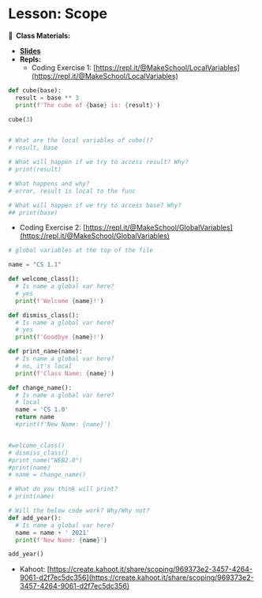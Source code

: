 <!-- .slide: data-background="./Images/header.svg" data-background-repeat="none" data-background-size="40% 40%" data-background-position="center 10%" class="header" -->
# Lesson: Scope

<!-- Put a link to the slides so that students can find them -->

**📝 &nbsp;Class Materials:** 
  <!-- Put a link to the slides -->
* [**Slides**](https://docs.google.com/presentation/d/1gkC9pYcR2eW2oTo4bndZmBiRoAIl4Uwv5j4W2SVgZGw/edit#slide=id.p1)
* **Repls:**
  * Coding Exercise 1: [https://repl.it/@MakeSchool/LocalVariables](https://repl.it/@MakeSchool/LocalVariables)

```python
def cube(base):
  result = base ** 3
  print(f'The cube of {base} is: {result}')

cube(3)


# What are the local variables of cube()?
# result, base

# What will happen if we try to access result? Why?
# print(result)

# What happens and why?
# error, result is local to the func

# What will happen if we try to access base? Why?
## print(base)
```



  * Coding Exercise 2: [https://repl.it/@MakeSchool/GlobalVariables](https://repl.it/@MakeSchool/GlobalVariables)

```python
# global variables at the top of the file

name = "CS 1.1"

def welcome_class():
  # Is name a global var here?
  # yes
  print(f'Welcome {name}!')

def dismiss_class():
  # Is name a global var here?
  # yes
  print(f'Goodbye {name}!')

def print_name(name):
  # Is name a global var here? 
  # no, it's local
  print(f'Class Name: {name}')

def change_name():
  # Is name a global var here?
  # local
  name = 'CS 1.0' 
  return name
  #print(f'New Name: {name}')


#welcome_class()
# dismiss_class()
#print_name("WEB2.0") 
#print(name)
# name = change_name()

# What do you think will print?
# print(name)

# Will the below code work? Why/Why not?
def add_year(): 
  # Is name a global var here?
  name = name + ' 2021'
  print(f'New Name: {name}')

add_year()
```


  * Kahoot: [https://create.kahoot.it/share/scoping/969373e2-3457-4264-9061-d2f7ec5dc356](https://create.kahoot.it/share/scoping/969373e2-3457-4264-9061-d2f7ec5dc356)
  

<!-- > -->
